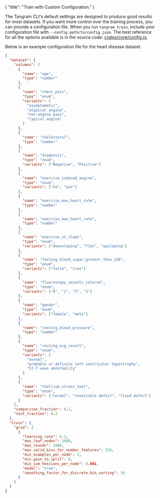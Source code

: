 {
"title": "Train with Custom Configuration."
}

The Tangram CLI's default settings are designed to produce good results for most datasets. If you want more control over the training process, you can provide a configuration file. When you run `tangram train`, include your configuration file with `--config path/to/config.json`. The best reference for all the options available is in the source code: [crates/core/config.rs](https://github.com/tangramxyz/tangram/blob/main/crates/core/config.rs).

Below is an example configuration file for the heart disease dataset.

```json
{
  "dataset": {
    "columns": [
      {
        "name": "age",
        "type": "number"
      },
      {
        "name": "chest_pain",
        "type": "enum",
        "variants": [
          "asymptomatic",
          "atypical angina",
          "non-angina pain",
          "typical angina"
        ]
      },
      {
        "name": "cholesterol",
        "type": "number"
      },
      {
        "name": "diagnosis",
        "type": "enum",
        "variants": ["Negative", "Positive"]
      },
      {
        "name": "exercise_induced_angina",
        "type": "enum",
        "variants": ["no", "yes"]
      },
      {
        "name": "exercise_max_heart_rate",
        "type": "number"
      },
      {
        "name": "exercise_max_heart_rate",
        "type": "number"
      },
      {
        "name": "exercise_st_slope",
        "type": "enum",
        "variants": ["downsloping", "flat", "upsloping"]
      },
      {
        "name": "fasting_blood_sugar_greater_than_120",
        "type": "enum",
        "variants": ["false", "true"]
      },
      {
        "name": "fluoroscopy_vessels_colored",
        "type": "enum",
        "variants": ["0", "1", "2", "3"]
      },
      {
        "name": "gender",
        "type": "enum",
        "variants": ["female", "male"]
      },
      {
        "name": "resting_blood_pressure",
        "type": "number"
      },
      {
        "name": "resting_ecg_result",
        "type": "enum",
        "variants": [
          "normal",
          "probable or definite left ventricular hypertrophy",
          "ST-T wave abnormality"
        ]
      },
      {
        "name": "thallium_stress_test",
        "type": "enum",
        "variants": ["normal", "reversible defect", "fixed defect"]
      }
    ],
    "comparison_fraction": 0.1,
    "test_fraction": 0.2
  },
  "train": {
    "grid": [
      {
        "learning_rate": 0.1,
        "max_leaf_nodes": 1000,
        "max_rounds": 1000,
        "max_valid_bins_for_number_features": 255,
        "min_examples_per_node": 2,
        "min_gain_to_split": 0,
        "min_sum_hessians_per_node": 0.001,
        "model": "tree",
        "smoothing_factor_for_discrete_bin_sorting": 10
      }
    ]
  }
}
```
